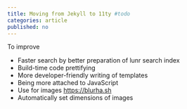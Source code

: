 ```yaml
---
title: Moving from Jekyll to 11ty #todo
categories: article
published: no
---
```

To improve
- Faster search by better preparation of lunr search index
- Build-time code prettifying
- More developer-friendly writing of templates
- Being more attached to JavaScript
- Use for images https://blurha.sh
- Automatically set dimensions of images

